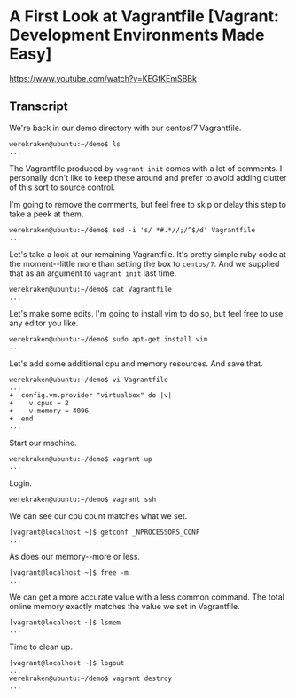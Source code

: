 # A First Look at Vagrantfile [Vagrant: Development Environments Made Easy]

https://www.youtube.com/watch?v=KEGtKEmSBBk

## Transcript

We're back in our demo directory with our centos/7 Vagrantfile.
```
werekraken@ubuntu:~/demo$ ls
...
```

The Vagrantfile produced by `vagrant init` comes with a lot of comments. I personally don't like to keep these around and prefer to avoid adding clutter of this sort to source control.

I'm going to remove the comments, but feel free to skip or delay this step to take a peek at them.
```
werekraken@ubuntu:~/demo$ sed -i 's/ *#.*//;/^$/d' Vagrantfile
...
```

Let's take a look at our remaining Vagrantfile. It's pretty simple ruby code at the moment--little more than setting the box to `centos/7`. And we supplied that as an argument to `vagrant init` last time.
```
werekraken@ubuntu:~/demo$ cat Vagrantfile
...
```

Let's make some edits. I'm going to install vim to do so, but feel free to use any editor you like.
```
werekraken@ubuntu:~/demo$ sudo apt-get install vim
...
```

Let's add some additional cpu and memory resources. And save that.
```
werekraken@ubuntu:~/demo$ vi Vagrantfile
...
+  config.vm.provider "virtualbox" do |v|
+    v.cpus = 2
+    v.memory = 4096
+  end
...
```

Start our machine.
```
werekraken@ubuntu:~/demo$ vagrant up
...
```

Login.
```
werekraken@ubuntu:~/demo$ vagrant ssh
```

We can see our cpu count matches what we set.
```
[vagrant@localhost ~]$ getconf _NPROCESSORS_CONF
...
```

As does our memory--more or less.
```
[vagrant@localhost ~]$ free -m
...
```

We can get a more accurate value with a less common command. The total online memory exactly matches the value we set in Vagrantfile.
```
[vagrant@localhost ~]$ lsmem
...
```

Time to clean up.
```
[vagrant@localhost ~]$ logout
...
werekraken@ubuntu:~/demo$ vagrant destroy
...
```
